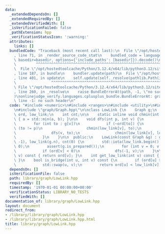 ```yaml
---
data:
  _extendedDependsOn: []
  _extendedRequiredBy: []
  _extendedVerifiedWith: []
  _isVerificationFailed: false
  _pathExtension: hpp
  _verificationStatusIcon: ':warning:'
  attributes:
    links: []
  bundledCode: "Traceback (most recent call last):\n  File \"/opt/hostedtoolcache/Python/3.12.4/x64/lib/python3.12/site-packages/onlinejudge_verify/documentation/build.py\"\
    , line 71, in _render_source_code_stat\n    bundled_code = language.bundle(stat.path,\
    \ basedir=basedir, options={'include_paths': [basedir]}).decode()\n          \
    \         ^^^^^^^^^^^^^^^^^^^^^^^^^^^^^^^^^^^^^^^^^^^^^^^^^^^^^^^^^^^^^^^^^^^^^^^^^^^^^^^^^\n\
    \  File \"/opt/hostedtoolcache/Python/3.12.4/x64/lib/python3.12/site-packages/onlinejudge_verify/languages/cplusplus.py\"\
    , line 187, in bundle\n    bundler.update(path)\n  File \"/opt/hostedtoolcache/Python/3.12.4/x64/lib/python3.12/site-packages/onlinejudge_verify/languages/cplusplus_bundle.py\"\
    , line 401, in update\n    self.update(self._resolve(pathlib.Path(included), included_from=path))\n\
    \                ^^^^^^^^^^^^^^^^^^^^^^^^^^^^^^^^^^^^^^^^^^^^^^^^^^^^^^^^^\n \
    \ File \"/opt/hostedtoolcache/Python/3.12.4/x64/lib/python3.12/site-packages/onlinejudge_verify/languages/cplusplus_bundle.py\"\
    , line 260, in _resolve\n    raise BundleErrorAt(path, -1, \"no such header\"\
    )\nonlinejudge_verify.languages.cplusplus_bundle.BundleErrorAt: graph/Graph.hpp:\
    \ line -1: no such header\n"
  code: "#include <numeric>\n#include <ranges>\n#include <utility>\n#include <vector>\n\
    \n#include \"graph/Graph.hpp\"\n\nclass LowLink {\n    Graph g;\n    std::vector<int>\
    \ ord, low_link;\n    int cnt;\n\n    static inline void chmin(int &a, int b)\
    \ { a = std::min(a, b); }\n\n    void dfs(int p, int v) {\n        ord[v] = cnt++;\n\
    \        for (int to : g[v])\n            if (~ord[to]) {\n                if\
    \ (to != p)\n                    chmin(low_link[v], to);\n            } else {\n\
    \                dfs(v, to);\n                chmin(low_link[v], low_link[to]);\n\
    \            }\n    }\n\n  public:\n    LowLink(const Graph &g) : g(g), ord(g.n,\
    \ -1), low_link(g.n), cnt(0) {\n        std::iota(low_link.begin(), low_link.end(),\
    \ 0);\n        assert(g.is_prepared());\n        for (int v = 0; v < g.n; v++)\n\
    \            if (ord[v] < 0)\n                dfs(-1, v);\n    }\n\n    int get_ord(int\
    \ v) const { return ord[v]; }\n    int get_low_link(int v) const { return low_link[v];\
    \ }\n    bool is_bridge(int u, int v) const {\n        if (ord[u] > ord[v])\n\
    \            std::swap(u, v);\n        return ord[u] < low_link[v];\n    }\n};"
  dependsOn: []
  isVerificationFile: false
  path: library/graph/LowLink.hpp
  requiredBy: []
  timestamp: '1970-01-01 00:00:00+00:00'
  verificationStatus: LIBRARY_NO_TESTS
  verifiedWith: []
documentation_of: library/graph/LowLink.hpp
layout: document
redirect_from:
- /library/library/graph/LowLink.hpp
- /library/library/graph/LowLink.hpp.html
title: library/graph/LowLink.hpp
---
```

